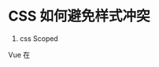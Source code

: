 # CSS 如何避免样式冲突

1. css Scoped

Vue 在 <style scoped> 下，会为组件生成一个唯一的 scopeId，并在模板元素和对应的 CSS 选择器上都附加这个 scopeId，从而保证样式只作用于当前组件

```cs
.component[data-v-123456] {
  color: red;
}

```

2. CSS Module

module css 会对类名进行 hash 化

```js
{
  test: /\.module\.css$/,
  use: [
    'style-loader',
    {
      loader: 'css-loader',
      options: {
        modules: {
          localIdentName: '[name]__[local]___[hash:base64:5]'
        }
      }
    }
  ]
}
```
3. 增加样式的命名空间

在类名前添加一个命名空间，确保类名的唯一性

```cs
.myApp__component__button {
  /* 样式 */
}
```
